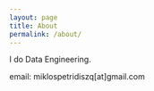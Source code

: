 ```yaml
---
layout: page
title: About
permalink: /about/
---
```


I do Data Engineering.

email: miklospetridiszq[at]gmail.com
